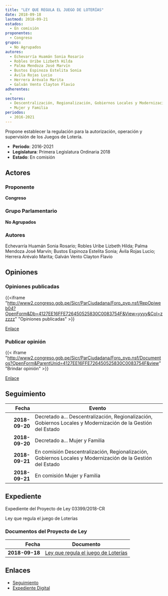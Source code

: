 ```yaml
---
title: "LEY QUE REGULA EL JUEGO DE LOTERÍAS"
date: 2018-09-18
lastmod: 2018-09-21
estados: 
  - En comisión
proponentes: 
  - Congreso
grupos: 
  - No Agrupados
autores: 
  - Echevarría Huamán Sonia Rosario
  - Robles Uribe Lizbeth Hilda
  - Palma Mendoza José Marvín
  - Bustos Espinoza Estelita Sonia
  - Ávila Rojas Lucio
  - Herrera Arévalo Marita
  - Galván Vento Clayton Flavio
adherentes: 
  - 
sectores: 
  - Descentralización, Regionalización, Gobiernos Locales y Modernización de la Gestión del Estado
  - Mujer y Familia
periodos: 
  - 2016-2021
---
```


Propone establecer la regulación para la autorización, operación y supervisión de los Juegos de Lotería.

- **Periodo**: 2016-2021
- **Legislatura**: Primera Legislatura Ordinaria 2018
- **Estado**: En comisión

## Actores

### Proponente

**Congreso**

### Grupo Parlamentario

**No Agrupados**

### Autores

Echevarría Huamán Sonia Rosario; Robles Uribe Lizbeth Hilda; Palma Mendoza José Marvín; Bustos Espinoza Estelita Sonia; Ávila Rojas Lucio; Herrera Arévalo Marita; Galván Vento Clayton Flavio


## Opiniones

### Opiniones publicadas

{{<iframe "http://www2.congreso.gob.pe/Sicr/ParCiudadana/Foro_pvp.nsf/RepOpiweb04?OpenForm&Db=4127EE16FFE726450525830C0083754F&View=yyyy&Col=zzzzz" "Opiniones publicadas" >}}

[Enlace](http://www2.congreso.gob.pe/Sicr/ParCiudadana/Foro_pvp.nsf/RepOpiweb04?OpenForm&Db=4127EE16FFE726450525830C0083754F&View=yyyy&Col=zzzzz)
### Publicar opinión

{{< iframe "http://www2.congreso.gob.pe/Sicr/ParCiudadana/Foro_pvp.nsf/Documentos?OpenForm&ParentUnid=4127EE16FFE726450525830C0083754F&view" "Brindar opinión" >}}

[Enlace](http://www2.congreso.gob.pe/Sicr/ParCiudadana/Foro_pvp.nsf/Documentos?OpenForm&ParentUnid=4127EE16FFE726450525830C0083754F&view)

## Seguimiento

| Fecha | Evento |
|------:|--------|
| **2018-09-20** | Decretado a... Descentralización, Regionalización, Gobiernos Locales y Modernización de la Gestión del Estado|
| **2018-09-20** | Decretado a... Mujer y Familia|
| **2018-09-21** | En comisión Descentralización, Regionalización, Gobiernos Locales y Modernización de la Gestión del Estado|
| **2018-09-21** | En comisión Mujer y Familia|


## Expediente

Expediente del Proyecto de Ley 03399/2018-CR

Ley que regula el juego de Loterías


### Documentos del Proyecto de Ley

| Fecha | Documento |
|------:|--------|
| **2018-09-18** | [Ley que regula el juego de Loterías](http://www.leyes.congreso.gob.pe/Documentos/2016_2021/Proyectos_de_Ley_y_de_Resoluciones_Legislativas/PL0339920180918..pdf) |

## Enlaces 

- [Seguimiento](http://www2.congreso.gob.pehttp://www2.congreso.gob.pe/Sicr/TraDocEstProc/CLProLey2016.nsf/f7fff46988ca05b1052578e100829cc7/50480773dba848670525830d000656d6?OpenDocument)
- [Expediente Digital](http://www2.congreso.gob.pehttp://www2.congreso.gob.pe/Sicr/TraDocEstProc/CLProLey2016.nsf/f7fff46988ca05b1052578e100829cc7/50480773dba848670525830d000656d6?OpenDocument&Click=05257FB7005EB655.eb71d0cf91d8294e05256cdf006b5706/$Body/0.1C6C)
